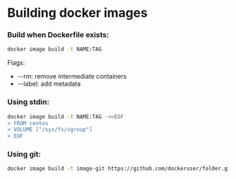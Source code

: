 # Building docker images

### Build when Dockerfile exists:
```bash
docker image build -t NAME:TAG
```
Flags:
* --rm: remove intermediate containers
* --label: add metadata

### Using stdin:
```bash
docker image build -t NAME:TAG -<<EOF
> FROM centos
> VOLUME ["/sys/fs/cgroup"]
> EOF
```
### Using git:
```bash
docker image build -t image-git https://github.com/dockeruser/folder.git#branch
```

